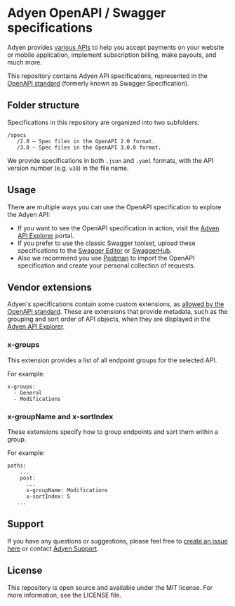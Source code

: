 # Adyen OpenAPI / Swagger specifications

Adyen provides [various APIs](https://docs.adyen.com/developers) to help you accept payments on your website or mobile application, implement subscription billing, make payouts, and much more.

This repository contains Adyen API specifications, represented in the [OpenAPI standard](https://www.openapis.org/) (formerly known as Swagger Specification).

## Folder structure

Specifications in this repository are organized into two subfolders:

```
/specs
   /2.0 – Spec files in the OpenAPI 2.0 format.
   /3.0 – Spec files in the OpenAPI 3.0.0 format.
```

We provide specifications in both `.json` and `.yaml` formats, with the API version number (e.g. `v30`) in the file name.

## Usage
  
There are multiple ways you can use the OpenAPI specification to explore the Adyen API:
-	If you want to see the OpenAPI specification in action, visit the [Adyen API Explorer](https://docs.adyen.com/api-explorer/) portal.
-	If you prefer to use the classic Swagger toolset, upload these specifications to the [Swagger Editor](http://editor.swagger.io/) or [SwaggerHub](https://swaggerhub.com/).
-	Also we recommend you use [Postman](https://www.getpostman.com/postman) to import the OpenAPI specification and create your personal collection of requests.

## Vendor extensions

Adyen's specifications contain some custom extensions, as [allowed by the OpenAPI standard](https://swagger.io/docs/specification/openapi-extensions/). These are extensions that provide metadata, such as the grouping and sort order of API objects, when they are displayed in the [Adyen API Explorer](https://docs.adyen.com/api-explorer/).

### x-groups

This extension provides a list of all endpoint groups for the selected API.

For example:

```
x-groups:
  - General
  - Modifications
```

### x-groupName and x-sortIndex

These extensions specify how to group endpoints and sort them within a group.

For example:

```
paths:
    ...
    post:
      ...
      x-groupName: Modifications
      x-sortIndex: 5
   ...
```
  
## Support
  
If you have any questions or suggestions, please feel free to [create an issue here](https://github.com/Adyen/adyen-openapi/issues/new) or contact [Adyen Support](https://support.adyen.com).
  
## License 

This repository is open source and available under the MIT license. For more information, see the LICENSE file.

